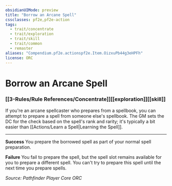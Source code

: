 ```yaml
---
obsidianUIMode: preview
title: "Borrow an Arcane Spell"
cssclasses: pf2e,pf2e-action
tags:
  - trait/concentrate
  - trait/exploration
  - trait/skill
  - trait/common
  - remaster
aliases: "Compendium.pf2e.actionspf2e.Item.OizxuPb44g3eHPFh"
license: ORC
---
```

# Borrow an Arcane Spell

### [[3-Rules/Rule References/Concentrate]][[exploration]][[skill]]






If you're an arcane spellcaster who prepares from a spellbook, you can attempt to prepare a spell from someone else's spellbook. The GM sets the DC for the check based on the spell's rank and rarity; it's typically a bit easier than [[Actions/Learn a Spell|Learning the Spell]].

* * *

**Success** You prepare the borrowed spell as part of your normal spell preparation.

**Failure** You fail to prepare the spell, but the spell slot remains available for you to prepare a different spell. You can't try to prepare this spell until the next time you prepare spells.

*Source: Pathfinder Player Core*
*ORC*